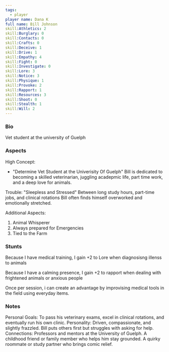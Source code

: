 ```yaml
---
tags:
  - player
player name: Dana K
full name: Bill Johnson
skill:Athletics: 2
skill:Burglary: 0
skill:Contacts: 0
skill:Crafts: 0
skill:Deceive: 1
skill:Drive: 1
skill:Empathy: 4
skill:Fight: 0
skill:Investigate: 0
skill:Lore: 3
skill:Notice: 3
skill:Physique: 1
skill:Provoke: 2
skill:Rapport: 1
skill:Resources: 3
skill:Shoot: 0
skill:Stealth: 1
skill:Will: 2
---
```


### Bio 
Vet student at the university of Guelph


### Aspects

High Concept:
- "Determine Vet Student at the Univerisity Of Guelph"
Bill is dedicated to  becoming a skilled veterinarian, juggling acadepmic life, part time work, and a deep love for animals.


Trouble: 
"Sleepless and Stressed"
Between long study hours, part-time jobs, and clinical rotations Bill often finds himself overworked and emotionally stretched.

Additional Aspects:
1. Animal Whisperer
2. Always prepared for Emergencies
3. Tied to the Farm


### Stunts  
Because I have medical training, I gain +2 to Lore when diagnosisng illenss to animals

Because I have a calming presence, I gain +2 to rapport when dealing with frightened animals or anxious people

Once per session, i can create an advantage by improvising medical tools in the field using everyday items.


### Notes

Personal Goals: To pass his veterinary exams, excel in clinical rotations, and eventually run his own clinic.
Personality: Driven, compassionate, and slightly frazzled. Bill puts others first but struggles with asking for help.
Connections:
Professors and mentors at the University of Guelph.
A childhood friend or family member who helps him stay grounded.
A quirky roommate or study partner who brings comic relief.


